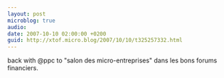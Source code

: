 ```yaml
---
layout: post
microblog: true
audio: 
date: 2007-10-10 02:00:00 +0200
guid: http://xtof.micro.blog/2007/10/10/t325257332.html
---
```

back with @ppc to "salon des micro-entreprises" dans les bons forums financiers.

